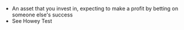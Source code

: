 - An asset that you invest in, expecting to make a profit by betting on someone else's success
- See Howey Test